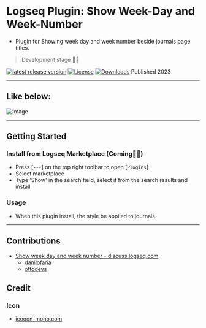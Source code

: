 # Logseq Plugin: Show Week-Day and Week-Number

- Plugin for Showing week day and week number beside journals page titles.
> Development stage 👷🚧

[![latest release version](https://img.shields.io/github/v/release/YU000jp/logseq-plugin-template-typescript)](https://github.com/YU000jp/logseq-plugin-template-typescript/releases)
[![License](https://img.shields.io/github/license/YU000jp/logseq-plugin-template-typescript?color=blue)](https://github.com/YU000jp/logseq-plugin-template-typescript/LICENSE)
[![Downloads](https://img.shields.io/github/downloads/YU000jp/logseq-plugin-template-typescript/total.svg)](https://github.com/YU000jp/logseq-plugin-template-typescript/releases)
Published 2023

---

## Like below:

![image](https://github.com/YU000jp/show-weekday-and-week-number/assets/111847207/fd52cd27-9bb5-4ac9-8a03-f03e8cbb95a9)

---

## Getting Started

### Install from Logseq Marketplace (Coming👷🚧)

- Press [`---`] on the top right toolbar to open [`Plugins`]
- Select marketplace
- Type 'Show' in the search field, select it from the search results and install

### Usage

- When this plugin install, the style be applied to journals.

---

## Contributions

- [Show week day and week number - discuss.logseq.com](https://discuss.logseq.com/t/show-week-day-and-week-number/12685/18)
   - [danilofaria](https://discuss.logseq.com/u/danilofaria/)
   - [ottodevs](https://discuss.logseq.com/u/ottodevs/)

## Credit

### Icon

- [icooon-mono.com](https://icooon-mono.com/)
